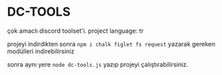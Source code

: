 # DC-TOOLS
çok amaclı discord toolset'i.
project language: tr

projeyi indirdikten sonra
`npm i chalk figlet fs request`
yazarak gereken modülleri indirebilirsiniz

sonra aynı yere `node dc-tools.js` yazıp projeyi çalıştırabilirsiniz.
